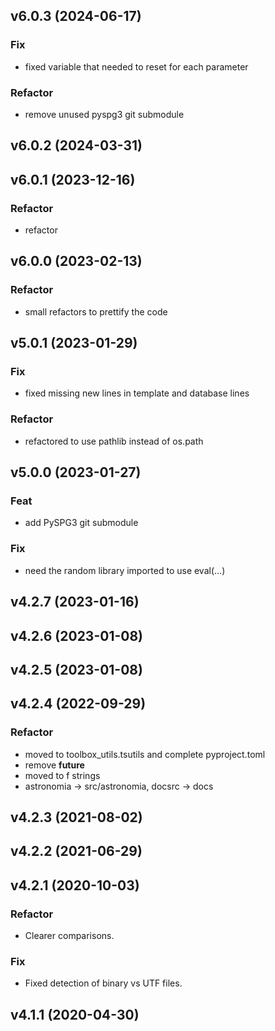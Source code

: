 ## v6.0.3 (2024-06-17)

### Fix

- fixed variable that needed to reset for each parameter

### Refactor

- remove unused pyspg3 git submodule

## v6.0.2 (2024-03-31)

## v6.0.1 (2023-12-16)

### Refactor

- refactor

## v6.0.0 (2023-02-13)

### Refactor

- small refactors to prettify the code

## v5.0.1 (2023-01-29)

### Fix

- fixed missing new lines in template and database lines

### Refactor

- refactored to use pathlib instead of os.path

## v5.0.0 (2023-01-27)

### Feat

- add PySPG3 git submodule

### Fix

- need the random library imported to use eval(...)

## v4.2.7 (2023-01-16)

## v4.2.6 (2023-01-08)

## v4.2.5 (2023-01-08)

## v4.2.4 (2022-09-29)

### Refactor

- moved to toolbox_utils.tsutils and complete pyproject.toml
- remove __future__
- moved to f strings
- astronomia -> src/astronomia, docsrc -> docs

## v4.2.3 (2021-08-02)

## v4.2.2 (2021-06-29)

## v4.2.1 (2020-10-03)

### Refactor

- Clearer comparisons.

### Fix

- Fixed detection of binary vs UTF files.

## v4.1.1 (2020-04-30)
